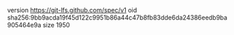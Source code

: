 version https://git-lfs.github.com/spec/v1
oid sha256:9bb9acda19f45d122c9951b86a44c47b8fb83dde6da24386eedb9ba905464e9a
size 1950
